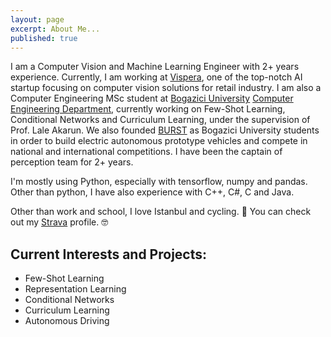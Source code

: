 ```yaml
---
layout: page
excerpt: About Me...
published: true
---
```


I am a Computer Vision and Machine Learning Engineer with 2+ years experience. Currently, I am working at [Vispera](https://www.vispera.co), one of the top-notch AI startup focusing on computer vision solutions for retail industry. I am also a Computer Engineering MSc student at [Bogazici University](https://www.boun.edu.tr) [Computer Engineering Department](https://cmpe.boun.edu.tr/), currently working on Few-Shot Learning, Conditional Networks and Curriculum Learning, under the supervision of Prof. Lale Akarun. We also founded [BURST](https://www.instagram.com/burstbogazici) as Bogazici University students in order to build electric autonomous prototype vehicles and compete in national and international competitions. I have been the captain of perception team for 2+ years.

I'm mostly using Python, especially with tensorflow, numpy and pandas. Other than python, I have also experience with C++, C#, C and Java. 

Other than work and school, I love Istanbul and cycling. :bicyclist: You can check out my [Strava](https://www.strava.com/athletes/35159014) profile. :nerd_face:

## Current Interests and Projects:
- Few-Shot Learning
- Representation Learning
- Conditional Networks
- Curriculum Learning
- Autonomous Driving
